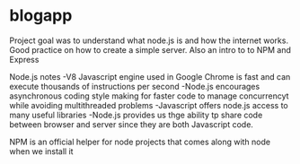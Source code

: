 # blogapp

Project goal was to understand what node.js is and how the internet works. Good practice on how to create a simple server. Also an intro to to NPM and Express

Node.js notes
-V8 Javascript engine used in Google Chrome is fast and can execute thousands of instructions per second
-Node.js encourages asynchronous coding style making for faster code to manage concurrencyt while avoiding multithreaded problems
-Javascript offers node.js access to many useful libraries
-Node.js provides us thge ability tp share code between browser and server since they are both Javascript code.

NPM is an official helper for node projects that comes along with node when we install it
